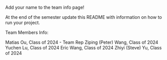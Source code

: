 Add your name to the team info page!

At the end of the semester update this README with information on how to run your project. 

Team Members Info: 

Matias Ou, Class of 2024 - Team Rep
Ziping (Peter) Wang, Class of 2024
Yuchen Lu, Class of 2024
Eric Wang, Class of 2024
Zhiyi (Steve) Yu, Class of 2024
